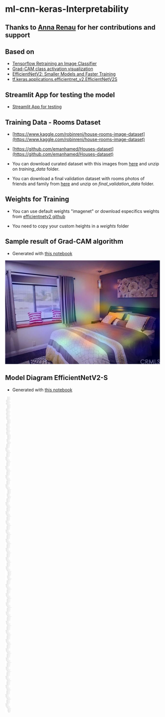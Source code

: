 # ml-cnn-keras-Interpretability

## Thanks to [Anna Renau](https://es.linkedin.com/in/anna-renau-rosell) for her contributions and support

## Based on

- [Tensorflow Retraining an Image Classifier](https://www.tensorflow.org/hub/tutorials/tf2_image_retraining)
- [Grad-CAM class activation visualization](https://keras.io/examples/vision/grad_cam/)
- [EfficientNetV2: Smaller Models and Faster Training](https://arxiv.org/abs/2104.00298)
- [tf.keras.applications.efficientnet_v2.EfficientNetV2S](https://www.tensorflow.org/api_docs/python/tf/keras/applications/efficientnet_v2/EfficientNetV2S)
 

## Streamlit App for testing the model

- [Streamlit App for testing](https://share.streamlit.io/nikeyes/ml-cnn-keras-interpretability/main/app/app.py)

## Training Data - Rooms Dataset 

- [https://www.kaggle.com/robinreni/house-rooms-image-dataset](https://www.kaggle.com/robinreni/house-rooms-image-dataset)
- [https://github.com/emanhamed/Houses-dataset](https://github.com/emanhamed/Houses-dataset)

- You can download curated dataset with this images from [here](https://drive.google.com/file/d/1PzoQAvOcXDwEmNAj_rGnTXSfu8GPuUvR/view?usp=sharing) and unzip on *training_data* folder.

- You can download a final validation dataset with rooms photos of friends and family from [here](https://drive.google.com/file/d/1mChroZdAmg3LEVbgXead_h6bPMQu37bG/view?usp=sharing) and unzip on *final_validation_data* folder.

## Weights for Training  

- You can use default weights "imagenet" or download especifics weights from [efficientnetv2 github](https://github.com/GdoongMathew/EfficientNetV2/releases/)

- You need to copy your custom heights in a *weights* folder


## Sample result of Grad-CAM algorithm

- Generated with [this notebook](notebooks/03-Interpretability-with-Grad-CAM.ipynb)  

![Grad-CAM Result](notebooks/grad_cam_result.jpg)

## Model Diagram EfficientNetV2-S

- Generated with [this notebook](notebooks/02-plot-cnn-keras-models.ipynb)

![EfficientNetV2-S](notebooks/efficientnetv2_s_model_diagram.png)